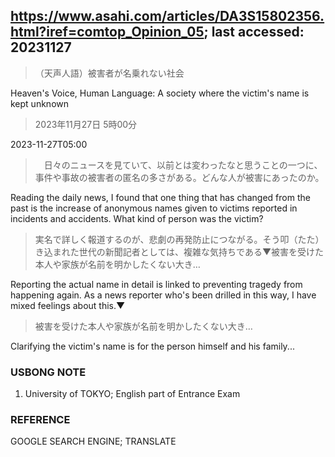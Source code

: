 ## https://www.asahi.com/articles/DA3S15802356.html?iref=comtop_Opinion_05; last accessed: 20231127

> （天声人語）被害者が名乗れない社会

Heaven's Voice, Human Language: A society where the victim's name is kept unknown

> 2023年11月27日 5時00分

2023-11-27T05:00

>　日々のニュースを見ていて、以前とは変わったなと思うことの一つに、事件や事故の被害者の匿名の多さがある。どんな人が被害にあったのか。

Reading the daily news, I found that one thing that has changed from the past is the increase of anonymous names given to victims reported in incidents and accidents. What kind of person was the victim?   

> 実名で詳しく報道するのが、悲劇の再発防止につながる。そう叩（たた）き込まれた世代の新聞記者としては、複雑な気持ちである▼被害を受けた本人や家族が名前を明かしたくない大き…

Reporting the actual name in detail is linked to preventing tragedy from happening again. As a news reporter who's been drilled in this way, I have mixed feelings about this.▼

> 被害を受けた本人や家族が名前を明かしたくない大き…

Clarifying the victim's name is for the person himself and his family... 

### USBONG NOTE

1) University of TOKYO; English part of Entrance Exam

### REFERENCE

GOOGLE SEARCH ENGINE; TRANSLATE
